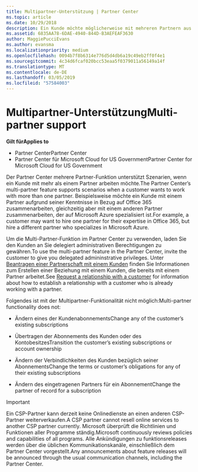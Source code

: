 ```yaml
---
title: Multipartner-Unterstützung | Partner Center
ms.topic: article
ms.date: 10/29/2018
description: Ein Kunde möchte möglicherweise mit mehreren Partnern aus dem Programm für Cloud-Lösungsanbieter zusammenarbeiten, die sich auf unterschiedliche Dienste spezialisiert haben.
ms.assetid: 6835AA78-6DAE-4940-844D-B3AEFEAF3630
author: MaggiePucciEvans
ms.author: evansma
ms.localizationpriority: medium
ms.openlocfilehash: 0094b7f8b6314e776d5d4db6a19c49eb2ff0f4e1
ms.sourcegitcommit: 4c34d6fcaf020bcc53eaa5f0379011a56149a14f
ms.translationtype: MT
ms.contentlocale: de-DE
ms.lasthandoff: 03/05/2019
ms.locfileid: "57584003"
---
```

# <a name="multi-partner-support"></a><span data-ttu-id="1fe1e-103">Multipartner-Unterstützung</span><span class="sxs-lookup"><span data-stu-id="1fe1e-103">Multi-partner support</span></span>

<span data-ttu-id="1fe1e-104">**Gilt für**</span><span class="sxs-lookup"><span data-stu-id="1fe1e-104">**Applies to**</span></span>

-  <span data-ttu-id="1fe1e-105">Partner Center</span><span class="sxs-lookup"><span data-stu-id="1fe1e-105">Partner Center</span></span>
-  <span data-ttu-id="1fe1e-106">Partner Center für Microsoft Cloud for US Government</span><span class="sxs-lookup"><span data-stu-id="1fe1e-106">Partner Center for Microsoft Cloud for US Government</span></span>


<span data-ttu-id="1fe1e-107">Der Partner Center mehrere Partner-Funktion unterstützt Szenarien, wenn ein Kunde mit mehr als einem Partner arbeiten möchte.</span><span class="sxs-lookup"><span data-stu-id="1fe1e-107">The Partner Center’s multi-partner feature supports scenarios when a customer wants to work with more than one partner.</span></span> <span data-ttu-id="1fe1e-108">Beispielsweise möchte ein Kunde mit einem Partner aufgrund seiner Kenntnisse in Bezug auf Office 365 zusammenarbeiten, gleichzeitig aber mit einem anderen Partner zusammenarbeiten, der auf Microsoft Azure spezialisiert ist.</span><span class="sxs-lookup"><span data-stu-id="1fe1e-108">For example, a customer may want to hire one partner for their expertise in Office 365, but hire a different partner who specializes in Microsoft Azure.</span></span>

<span data-ttu-id="1fe1e-109">Um die Multi-Partner-Funktion im Partner Center zu verwenden, laden Sie den Kunden an Sie delegiert administrativen Berechtigungen zu gewähren.</span><span class="sxs-lookup"><span data-stu-id="1fe1e-109">To use the multi-partner feature in the Partner Center, invite the customer to give you delegated admininstrative privileges.</span></span> <span data-ttu-id="1fe1e-110">Unter [Beantragen einer Partnerschaft mit einem Kunden](request-a-relationship-with-a-customer.md) finden Sie Informationen zum Erstellen einer Beziehung mit einem Kunden, die bereits mit einem Partner arbeitet.</span><span class="sxs-lookup"><span data-stu-id="1fe1e-110">See [Request a relationship with a customer](request-a-relationship-with-a-customer.md) for information about how to establish a relationship with a customer who is already working with a partner.</span></span>

<span data-ttu-id="1fe1e-111">Folgendes ist mit der Multipartner-Funktionalität nicht möglich:</span><span class="sxs-lookup"><span data-stu-id="1fe1e-111">Multi-partner functionality does not:</span></span>

-   <span data-ttu-id="1fe1e-112">Ändern eines der Kundenabonnements</span><span class="sxs-lookup"><span data-stu-id="1fe1e-112">Change any of the customer’s existing subscriptions</span></span>

-   <span data-ttu-id="1fe1e-113">Übertragen der Abonnements des Kunden oder des Kontobesitzes</span><span class="sxs-lookup"><span data-stu-id="1fe1e-113">Transition the customer’s existing subscriptions or account ownership</span></span>

-   <span data-ttu-id="1fe1e-114">Ändern der Verbindlichkeiten des Kunden bezüglich seiner Abonnements</span><span class="sxs-lookup"><span data-stu-id="1fe1e-114">Change the terms or customer’s obligations for any of their existing subscriptions</span></span>

-   <span data-ttu-id="1fe1e-115">Ändern des eingetragenen Partners für ein Abonnement</span><span class="sxs-lookup"><span data-stu-id="1fe1e-115">Change the partner of record for a subscription</span></span>

> [!IMPORTANT]  
> <span data-ttu-id="1fe1e-116">Ein CSP-Partner kann derzeit keine Onlinedienste an einen anderen CSP-Partner weiterverkaufen.</span><span class="sxs-lookup"><span data-stu-id="1fe1e-116">A CSP partner cannot resell online services to another CSP partner currently.</span></span> <span data-ttu-id="1fe1e-117">Microsoft überprüft die Richtlinien und Funktionen aller Programme ständig.</span><span class="sxs-lookup"><span data-stu-id="1fe1e-117">Microsoft continuously reviews policies and capabilities of all programs.</span></span> <span data-ttu-id="1fe1e-118">Alle Ankündigungen zu funktionsreleases werden über die üblichen Kommunikationskanäle, einschließlich dem Partner Center vorgestellt.</span><span class="sxs-lookup"><span data-stu-id="1fe1e-118">Any announcements about feature releases will be announced through the usual communication channels, including the Partner Center.</span></span>  

 






